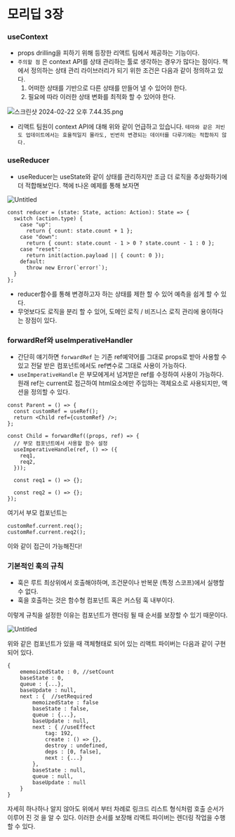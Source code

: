 # 모리딥 3장

### useContext

- props drilling을 피하기 위해 등장한 리액트 팀에서 제공하는 기능이다.
- `주의할 점` 은 context API를 상태 관리하는 툴로 생각하는 경우가 많다는 점이다. 책에서 정의하는 상태 관리 라이브러리가 되기 위한 조건은 다음과 같이 정의하고 있다.
  1. 어떠한 상태를 기반으로 다른 상태를 만들어 낼 수 있어야 한다.
  2. 필요에 따라 이러한 상태 변화를 최적화 할 수 있어야 한다.

![스크린샷 2024-02-22 오후 7.44.35.png](https://prod-files-secure.s3.us-west-2.amazonaws.com/f67f7c5d-2ebc-471c-9cba-9ca978e99548/e5fd65eb-3931-445b-9ff0-14151a5b91b5/%E1%84%89%E1%85%B3%E1%84%8F%E1%85%B3%E1%84%85%E1%85%B5%E1%86%AB%E1%84%89%E1%85%A3%E1%86%BA_2024-02-22_%E1%84%8B%E1%85%A9%E1%84%92%E1%85%AE_7.44.35.png)

- 리액트 팀원이 context API에 대해 위와 같이 언급하고 있습니다. `테마와 같은 저빈도 업데이트에서는 효율적일지 몰라도, 빈번히 변경되는 데이터를 다루기에는 적합하지 않다.`

### useReducer

- useReducer는 useState와 같이 상태를 관리하지만 조금 더 로직을 추상화하기에 더 적합해보인다. 책에 t나온 예제를 통해 보자면

![Untitled](https://prod-files-secure.s3.us-west-2.amazonaws.com/f67f7c5d-2ebc-471c-9cba-9ca978e99548/b85c586b-30dd-40a9-80f7-e08eb83ab905/Untitled.png)

```tsx
const reducer = (state: State, action: Action): State => {
  switch (action.type) {
    case "up":
      return { count: state.count + 1 };
    case "down":
      return { count: state.count - 1 > 0 ? state.count - 1 : 0 };
    case "reset":
      return init(action.payload || { count: 0 });
    default:
      throw new Error(`error!`);
  }
};
```

- reducer함수를 통해 변경하고자 하는 상태를 제한 할 수 있어 예측을 쉽게 할 수 있다.
- 무엇보다도 로직을 분리 할 수 있어, 도메인 로직 / 비즈니스 로직 관리에 용이하다는 장점이 있다.

### forwardRef와 useImperativeHandler

- 간단히 얘기하면 `forwardRef` 는 기존 ref예약어를 그대로 props로 받아 사용할 수 있고 전달 받은 컴포넌트에서도 ref변수로 그대로 사용이 가능하다.
- `useImperativeHandle` 은 부모에게서 넘겨받은 ref를 수정하여 사용이 가능하다. 원래 ref는 current로 접근하여 html요소에만 주입하는 객체요소로 사용되지만, 액션을 정의할 수 있다.

```tsx
const Parent = () => {
  const customRef = useRef();
  return <Child ref={customRef} />;
};

const Child = forwardRef((props, ref) => {
  // 부모 컴포넌트에서 사용할 함수 설정
  useImperativeHandle(ref, () => ({
    req1,
    req2,
  }));

  const req1 = () => {};

  const req2 = () => {};
});
```

여기서 부모 컴포넌트는

```tsx
customRef.current.req();
customRef.current.req2();
```

이와 같이 접근이 가능해진다!

### 기본적인 훅의 규칙

- 훅은 루트 최상위에서 호출해야하며, 조건문이나 반복문 (특정 스코프)에서 실행할 수 없다.
- 훅을 호출하는 것은 함수형 컴포넌트 혹은 커스텀 훅 내부이다.

이렇게 규칙을 설정한 이유는 컴포넌트가 렌더링 될 때 순서를 보장할 수 있기 때문이다.

![Untitled](https://prod-files-secure.s3.us-west-2.amazonaws.com/f67f7c5d-2ebc-471c-9cba-9ca978e99548/737925e5-7309-439e-a60e-e85822527e16/Untitled.png)

위와 같은 컴포넌트가 있을 때 객체형태로 되어 있는 리액트 파이버는 다음과 같이 구현되어 있다.

```tsx
{
    ememoizedState : 0, //setCount
    baseState : 0,
    queue : {...},
    baseUpdate : null,
    next : {  //setRequired
        memoizedState : false
        baseState : false,
        queue : {...},
        baseUpdate : null,
        next : { //useEffect
            tag: 192,
            create : () => {},
            destroy : undefined,
            deps : [0, false],
            next : {...}
        },
        baseState : null,
        queue : null,
        baseUpdate : null
    }
}
```

자세히 하나하나 알지 않아도 위에서 부터 차례로 링크드 리스트 형식처럼 호출 순서가 이루어 진 것 을 알 수 있다. 이러한 순서를 보장해 리액트 파이버는 렌더링 작업을 수행할 수 있다.
